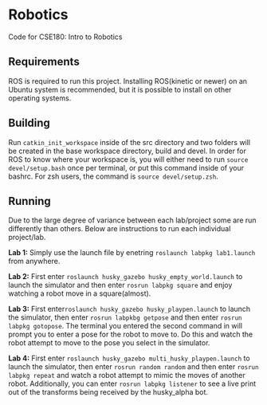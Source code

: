 # Robotics

Code for CSE180: Intro to Robotics

## Requirements

ROS is required to run this project. Installing ROS(kinetic or newer) on an Ubuntu system is recommended,
but it is possible to install on other operating systems.

## Building

Run `catkin_init_workspace` inside of the src directory and two folders will be created in the base 
workspace directory, build and devel. In order for ROS to know where your workspace is, you will either 
need to run `source devel/setup.bash` once per terminal, or put this command inside of your bashrc. 
For zsh users, the command is `source devel/setup.zsh`.

## Running

Due to the large degree of variance between each lab/project some are run differently than others. Below
are instructions to run each individual project/lab.

**Lab 1:** Simply use the launch file by enetring `roslaunch labpkg lab1.launch` from anywhere.

**Lab 2:** First enter `roslaunch husky_gazebo husky_empty_world.launch` to launch the simulator and then enter `rosrun labpkg square` and enjoy watching a robot move in a square(almost).
       
**Lab 3:** First enter`roslaunch husky_gazebo husky_playpen.launch` to launch the simulator, then enter `rosrun labpkbg getpose` and then enter `rosrun labpkg gotopose`. The terminal you entered the second command in will prompt you to enter a pose for the robot to move to. Do this and watch the robot attempt to move to the pose you select in the simulator.

**Lab 4:** First enter `roslaunch husky_gazebo multi_husky_playpen.launch` to launch the simulator, then enter `rosrun random random` and then enter `rosrun labpkg repeat` and watch a robot attempt to mimic the moves of another robot. Additionally, you can enter `rosrun labpkg listener` to see a live print out of the transforms being received by the husky_alpha bot.
